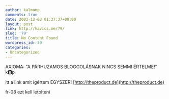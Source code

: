 ```yaml
---
author: kalmanp
comments: true
date: 2003-12-03 01:37:37+00:00
layout: post
link: http://kavics.me/79/
slug: '79'
title: No Content Found
wordpress_id: 79
categories:
- Uncategorized
---
```


AXIOMA: "A PÁRHUZAMOS BLOGGOLÁSNAK NINCS SEMMI ÉRTELME!" k:b:p 




itt a link amit ígértem EGYSZER! [http://theproduct.de](http://theproduct.de)




fr-08 ezt kell letolteni
